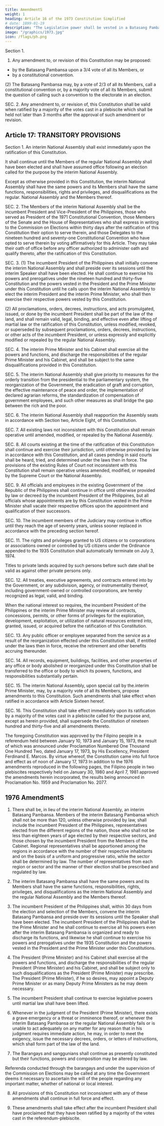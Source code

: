 ```yaml
---
title: AmendmentS
weight: 1
heading: Article 16 of the 1973 Constitution Simplified
# date: 1899-01-19
description: "The Legislative power shall be vested in a Batasang Pambansa."
image: "/graphics/1973.jpg"
icon: /flags/ph.png
---
```



Section 1. 

1. Any amendment to, or revision of this Constitution may be proposed:
- by the Batasang Pambansa upon a 3/4 vote of all its Members, or 
- by a constitutional convention.

(2) The Batasang Pambansa may, by a vote of 2/3 of all its Members, call a constitutional convention or, by a majority vote of all its Members, submit the question of calling such a convention to the electorate in an election.

SEC. 2. Any amendment to, or revision of, this Constitution shall be valid when ratified by a majority of the votes cast in a plebiscite which shall be held not later than 3 months after the approval of such amendment or revision.


## Article 17: TRANSITORY PROVISIONS

Section 1. An interim National Assembly shall exist immediately upon the ratification of this Constitution. 

It shall continue until the Members of the regular National Assembly shall have been elected and shall have assumed office following an election called for the purpose by the interim National Assembly. 

Except as otherwise provided in this Constitution, the interim National Assembly shall have the same powers and its Members shall have the same functions, responsibilities, rights and privileges, and disqualifications as the regular. National Assembly and the Members thereof.

SEC. 2. The Members of the interim National Assembly shall be the incumbent President and Vice-President of the Philippines, those who served as President of the 1971 Constitutional Convention, those Members of the Senate and the House of Representatives who shall express in writing to the Commission on Elections within thirty days after the ratification of this Constitution their option to serve therein, and those Delegates to the nineteen hundred and seventy-one Constitutional Convention who have opted to serve therein by voting affirmatively for this Article. They may take their oath of office before any officer authorized to administer oath and qualify thereto, after the ratification of this Constitution.

SEC. 3. (1) The incumbent President of the Philippines shall initially convene the interim National Assembly and shall preside over its sessions until the interim Speaker shall have been elected. He shall continue to exercise his powers and prerogatives under the nineteen hundred and thirty-five Constitution and the powers vested in the President and the Prime Minister under this Constitution until he calls upon the interim National Assembly to elect the interim President and the interim Prime Minister, who shall then exercise their respective powers vested by this Constitution.

(2) All proclamations, orders, decrees, instructions, and acts promulgated, issued, or done by the incumbent President shall be part of the law of the land, and shall remain valid, legal, binding, and effective even after lifting of martial law or the ratification of this Constitution, unless modified, revoked, or superseded by subsequent proclamations, orders, decrees, instructions, or other acts of the incumbent President, or unless expressly and explicitly modified or repealed by the regular National Assembly.

SEC. 4. The interim Prime Minister and his Cabinet shall exercise all the powers and functions, and discharge the responsibilities of the regular Prime Minister and his Cabinet, and shall be subject to the same disqualifications provided in this Constitution.

SEC. 5. The interim National Assembly shall give priority to measures for the orderly transition from the presidential to the parliamentary system, the reorganization of the Government, the eradication of graft and corruption, the effective maintenance of peace and order, the implementation of declared agrarian reforms, the standardization of compensation of government employees, and such other measures as shall bridge the gap between the rich and the poor.

SEC. 6. The interim National Assembly shall reapportion the Assembly seats in accordance with Section two, Article Eight, of this Constitution.

SEC. 7. All existing laws not inconsistent with this Constitution shall remain operative until amended, modified, or repealed by the National Assembly.

SEC. 8. All courts existing at the time of the ratification of this Constitution shall continue and exercise their jurisdiction, until otherwise provided by law in accordance with this Constitution, and all cases pending in said courts shall be heard, tried, and determined under the laws then in force. The provisions of the existing Rules of Court not inconsistent with this Constitution shall remain operative unless amended, modified, or repealed by the Supreme Court or the National Assembly.

SEC. 9. All officials and employees in the existing Government of the Republic of the Philippines shall continue in office until otherwise provided by law or decreed by the incumbent President of the Philippines, but all officials whose appointments are by this Constitution vested in the Prime Minister shall vacate their respective offices upon the appointment and qualification of their successors.

SEC. 10. The incumbent members of the Judiciary may continue in office until they reach the age of seventy years, unless sooner replaced in accordance with the preceding section hereof.

SEC. 11. The rights and privileges granted to US citizens or to corporations or associations owned or controlled by US citizens under the Ordinance appended to the 1935 Constitution shall automatically terminate on July 3, 1974. 

Titles to private lands acquired by such persons before such date shall be valid as against other private persons only.

SEC. 12. All treaties, executive agreements, and contracts entered into by the Government, or any subdivision, agency, or instrumentality thereof, including government-owned or controlled corporations, are hereby recognized as legal, valid, and binding. 

When the national interest so requires, the incumbent President of the Philippines or the interim Prime Minister may review all contracts, concessions, permits, or other forms of privileges for the exploration, development, exploitation, or utilization of natural resources entered into, granted, issued, or acquired before the ratification of this Constitution.


SEC. 13. Any public officer or employee separated from the service as a result of the reorganization effected under this Constitution shall, if entitled under the laws then in force, receive the retirement and other benefits accruing thereunder.

SEC. 14. All records, equipment, buildings, facilities, and other properties of any office or body abolished or reorganized under this Constitution shall be transferred to the office or body to which its powers, functions, and responsibilities substantially pertain.

SEC. 15. The interim National Assembly, upon special call by the.interim Prime Minister, may, by a majority vote of all its Members, propose amendments to this Constitution. Such amendments shall take effect when ratified in accordance with Article Sixteen hereof.

SEC. 16. This Constitution shall take effect immediately upon its ratification by a majority of the votes cast in a plebiscite called for the purpose and, except as herein provided, shall supersede the Constitution of nineteen hundred and thirty-five and all amendments thereto.

The foregoing Constitution was approved by the Filipino people in a referendum held between January 10, 1973 and January 15, 1973, the result of which was announced under Proclamation Numbered One Thousand One Hundred Two, dated January 17, 1973, by His Excellency, President Ferdinand E. Marcos. By virtue whereof, the Constitution came into full force and effect as of noon of January 17, 1973 In addition to the 1976 amendments reproduced in the following pages, the Filipino people in two plebiscites respectively held on January 30, 1980 and April 7, 1981 approved the amendments herein incorporated, the results being announced in Proclamation No. 1959 and Proclamation No. 2077.

## 1976 AmendmentS

1. There shall be, in lieu of the interim National Assembly, an interim Batasang Pambansa. Members of the interim Batasang Pambansa which shall not be more than 120, unless otherwise provided by law, shall include the incumbent President of the Philippines, representatives elected from the different regions of the nation, those who shall not be less than eighteen years of age elected by their respective sectors, and those chosen by the incumbent President from the Members of the Cabinet. Regional representatives shall be apportioned among the regions in accordance with the number of their respective inhabitants and on the basis of a uniform and progressive ratio, while the sector shall be determined by law. The number of representatives from each region or sector and the manner of their election shall be prescribed and regulated by law.

2. The interim Batasang Pambansa shall have the same powers and its Members shall have the same functions, responsibilities, rights, privileges, and disqualifications as the interim National Assembly and the regular National Assembly and the Members thereof.

3. The incumbent President of the Philippines shall, within 30 days from the election and selection of the Members, convene the interim Batasang Pambansa and preside over its sessions until the Speaker shall have been elected. The incumbent President of the Philippines shall be the Prime Minister and he shall continue to exercise all his powers even after the interim Batasang Pambansa is organized and ready to discharge its functions, and likewise he shall continue to exercise his powers and prerogatives under the 1935 Constitution and the powers vested in the President and the Prime Minister under this Constitutions.

4. The President (Prime Minister) and his Cabinet shall exercise all the powers and functions, and discharge the responsibilities of the regular President (Prime Minister) and his Cabinet, and shall be subject only to such disqualifications as the President (Prime Minister) may prescribe. The President (Prime Minister), if he so desires, may appoint a Deputy Prime Minister or as many Deputy Prime Ministers as he may deem necessary.

5. The incumbent President shall continue to exercise legislative powers until martial law shall have been lifted.

6. Whenever in the judgment of the President (Prime Minister), there exists a grave emergency or a threat or imminence thereof, or whenever the interim Batasang Pambansa or the regular National Assembly fails or is unable to act adequately on any matter for any reason that in his judgment requires immediate action, he may, in order to meet the exigency, issue the necessary decrees, orders, or letters of instructions, which shall form part of the law of the land.

7. The Barangays and sanggunians shall continue as presently constituted but their functions, powers and composition may be altered by law.

Referenda conducted through the barangays and under the supervision of the Commission on Elections may be called at any time the Government deems it necessary to ascertain the will of the people regarding any important matter, whether of national or local interest.

8. All provisions of this Constitution not inconsistent with any of these amendments shall continue in full force and effect.

9. These amendments shall take effect after the incumbent President shall have proclaimed that they have been ratified by a majority of the votes cast in the referendum-plebiscite.
